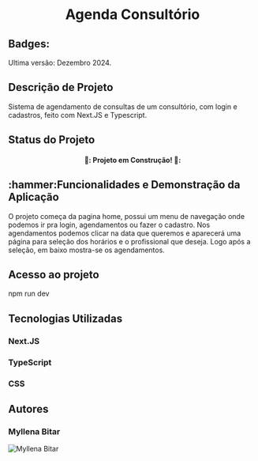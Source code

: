 <h1 align="center">Agenda Consultório</h1>

<h2>Badges:</h2>
Ultima versão: Dezembro 2024.

<h2>Descrição de Projeto</h2>
Sistema de agendamento de consultas de um consultório, com login e cadastros, feito com Next.JS e Typescript.
<h2>Status do Projeto</h2><h4 align="center">🚧: Projeto em Construção! 🚧:</h4>

<h2>:hammer:Funcionalidades e Demonstração da Aplicação</h2>
O projeto começa da pagina home, possui um menu de navegação onde podemos ir pra login, agendamentos ou fazer o cadastro. Nos agendamentos podemos clicar na data que queremos e aparecerá uma página para seleção dos horários e o profissional que deseja. Logo após a seleção, em baixo mostra-se os agendamentos.

<h2>Acesso ao projeto</h2>
npm run dev

<h2> Tecnologias Utilizadas</h2>
<h3>Next.JS</h3>
<h3>TypeScript</h3>
<h3> CSS</h3>

<H2>Autores</H2>
<h3>Myllena Bitar</h3>
<img src="https://avatars.githubusercontent.com/u/111917539?v=4" alt="Myllena Bitar">





